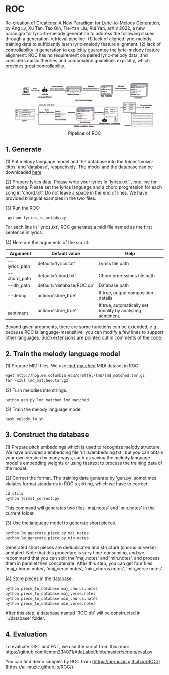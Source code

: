 # ROC

[Re-creation of Creations: A New Paradigm for Lyric-to-Melody Generation](https://arxiv.org/pdf/2208.05697.pdf), by Ang Lv, Xu Tan, Tao Qin, Tie-Yan Liu, Rui Yan, arXiv 2022, a new paradigm for lyric-to-melody generation to address the following issues through a generation-retrieval pipeline: (1) lack of aligned lyric-melody training data to sufficiently learn lyric-melody feature alignment. (2) lack of controllability in generation to explicitly guarantee the lyric-melody feature alignment. ROC has no requirement on paired lyric-melody data, and considers music theories and composition guidelines explicitly, which provides great controllability.


<p align="center"><img src="../img/ROC.PNG" width="550"><br/> Pipeline of ROC </p>

## 1. Generate

(1) Put melody language model and the database into the folder 'music-ckps' and 'database', respectively. The model and the database can be downloaded [here](https://drive.google.com/drive/folders/1TpWOMlRAaUL-R6CRLWfZK1ZeE1VCaubp?usp=sharing)

(2) Prepare lyrics data. Please write your lyrics in 'lyrics.txt', , one line for each song. Please set the lyrics language and a chord progression for each song in 'chord.txt'. Do not leave a space in the end of lines. We have provided bilingual examples in the two files.

(3) Run the ROC:
  ```shell
   python lyrics_to_melody.py
   ```
For each line in 'lyrics.txt', ROC generates a midi file named as the first sentence in lyrics.

(4) Here are the arguments of the script:

|Argument|Default value|Help|
|----|----|----|
|--lyrics_path|default='lyrics.txt'|Lyrics file path|
|--chord_path|default='chord.txt'|Chord prgressions file path|
|--db_path|default='database/ROC.db'|Database path|
|--debug|action='store_true'| If true, output composition details|
|--sentiment|action='store_true'| If true, automatically set tonality by analyzing sentiment.|

Beyond given arguments, there are some functions can be extended, e.g., because ROC is language-insensitive, you can modify a few lines to support other languages. Such extensions are pointed out in comments of the code.


## 2. Train the melody language model

(1) Prepare MIDI files. We use [lmd-matched](https://colinraffel.com/projects/lmd/) MIDI dataset in ROC.

```shell
wget http://hog.ee.columbia.edu/craffel/lmd/lmd_matched.tar.gz
tar -xzvf lmd_matched.tar.gz
```

(2) Turn melodies into strings.
```shell
python gen.py lmd_matched lmd_matched
```

(3) Train the melody language model.

```shell
bash melody_lm.sh
```

## 3. Construct the database

(1) Prepare pitch embeddings which is used to recognize melody structure. We have provided a embedding file 'utils/embedding.txt', but you can obtain your own version by many ways, such as saving the melody language model's embedding weights or using fasttext to process the training data of the model.

(2) Correct the format. The training data generate by 'gen.py' sometimes violates format standards in ROC's setting, which we have to correct:
```shell
cd utils
python format_correct.py 
```
This command will generates two files 'maj.notes' and 'min.notes' in the current folder.

(3) Use the language model to generate short pieces.
```shell
python lm_generate_piece.py maj.notes
python lm_generate_piece.py min.notes
```
Generated short pieces are deduplicated and structure (chorus or verse) anotated. Note that this procedure is very time-consuming, and we recommend that you can split the 'maj.notes' and 'min.notes', and process them in parallel then concatenate. After this step, you can get four files: 'maj_chorus.notes', 'maj_verse.notes', 'min_chorus.notes', 'min_verse.notes'.

(4) Store pieces in the database.
```shell
python piece_to_database maj_chorus.notes
python piece_to_database maj_verse.notes
python piece_to_database min_chorus.notes
python piece_to_database min_verse.notes
```
After this step, a database named 'ROC.db' will be constructed in '../database' folder.

## 4. Evaluation

To evaluate DIST and ENT, we use the script from this repo: https://github.com/lemon234071/AdaLabel/blob/master/scripts/eval.py



You can find demo samples by ROC from [https://ai-muzic.github.io/ROC/](https://ai-muzic.github.io/ROC/).
